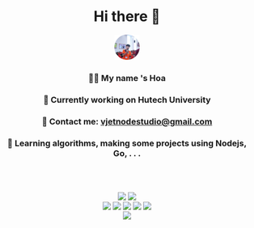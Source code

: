 <h1 align="center">Hi there 👋</h1>
    <p align="center">
        <a href="https://www.facebook.com/vjetnodejs"><img width="50px" height="50px" src="logo.png"
                alt="Nguyễn Hữu Hòa"></a>
    </p>
    <h3 align="center">👨‍💻 My name 's Hoa</h3>
    <h3 align="center">🔭 Currently working on Hutech University</h3>
    <h3 align="center">💬 Contact me: <a href="mailto:vjetnodestudio@gmail.com">
            vjetnodestudio@gmail.com
        </a></h3>
    <h3 align="center">🌱 Learning algorithms, making some projects using Nodejs, Go, . . .</h3>
    <p align="center" style="margin-bottom: 20px">
        <br>
        <br><br>
        <img src="https://github-readme-stats.vercel.app/api?username=huuhoa2309&show_icons=true&theme=nightowl"></img>
        <img src="https://little.kylerconway.com/images/golang-what.gif" width="200" />
        <br>
        <img src="https://media3.giphy.com/media/ln7z2eWriiQAllfVcn/200w.webp" width="100" />
        <img src="https://i.giphy.com/media/eNAsjO55tPbgaor7ma/200w.webp" width="100" />
        <img src="https://i.giphy.com/media/VgGthkhUvGgOit7Y9i/200.webp" width="100" />
        <img src="https://i.giphy.com/media/KzJkzjggfGN5Py6nkT/200.webp" width="100" />
        <img src="https://i.giphy.com/media/IdyAQJVN2kVPNUrojM/200.webp" width="100" />
        <br>
        <img
            src="https://camo.githubusercontent.com/936a08778c7e4885053d148c07bbd2339dfbdd80/68747470733a2f2f6665726f73732e6e65742f782f6e6f6465322e676966" />
